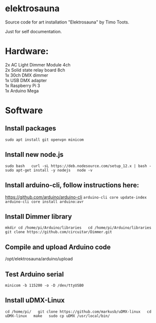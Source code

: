 # elektrosauna
Source code for art installation "Elektrosauna" by Timo Toots.

Just for self documentation.

# Hardware:

2x AC Light Dimmer Module 4ch  
2x Solid state relay board 8ch  
1x 30ch DMX dimmer  
1x USB DMX adapter  
1x Raspberry Pi 3  
1x Arduino Mega  

# Software

## Install packages
`
sudo apt install git openvpn minicom
`
## Install new node.js
`
sudo bash  
curl -sL https://deb.nodesource.com/setup_12.x | bash -  
sudo apt-get install -y nodejs  
node -v  
`

## Install arduino-cli, follow instructions here:
https://github.com/arduino/arduino-cli
`
arduino-cli core update-index  
arduino-cli core install arduino:avr  
`
## Install Dimmer library
`
mkdir cd /home/pi/Arduino/libraries  
cd /home/pi/Arduino/libraries  
git clone https://github.com/circuitar/Dimmer.git  
`
## Compile and upload Arduino code
/opt/elektrosauna/arduino/upload  

## Test Arduino serial
`
minicom -b 115200 -o -D /dev/ttyUSB0  
`

## Install uDMX-Linux
`
cd /home/pi/  
git clone https://github.com/markusb/uDMX-linux  
cd uDMX-linux  
make  
sudo cp uDMX /usr/local/bin/  
`
